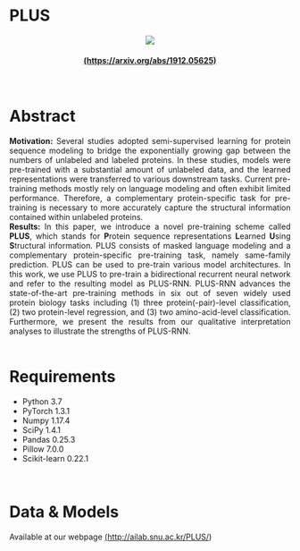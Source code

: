# PLUS
<p align="center"><img src="http://ailab.snu.ac.kr/plus/images/PLUS_Logo_ver2.jpg"></p>
<h4><p align="center"><strong><a href="//arxiv.org/abs/1912.05625">(https://arxiv.org/abs/1912.05625)</a></strong></p></h4>
<br/>

# Abstract
<p style="text-align:justify">
<strong>Motivation:</strong> Several studies adopted semi-supervised learning for protein sequence modeling to bridge the exponentially growing gap between the numbers of unlabeled and labeled proteins. In these studies, models were pre-trained with a substantial amount of unlabeled data, and the learned representations were transferred to various downstream tasks. Current pre-training methods mostly rely on language modeling and often exhibit limited performance. Therefore, a complementary protein-specific task for pre-training is necessary to more accurately capture the structural information contained within unlabeled proteins. 
<br/>
<strong>Results:</strong> In this paper, we introduce a novel pre-training scheme called <strong>PLUS</strong>, which stands for <strong>P</strong>rotein sequence representations <strong>L</strong>earned <strong>U</strong>sing <strong>S</strong>tructural information. PLUS consists of masked language modeling and a complementary protein-specific pre-training task, namely same-family prediction. PLUS can be used to pre-train various model architectures. In this work, we use PLUS to pre-train a bidirectional recurrent neural network and refer to the resulting model as PLUS-RNN. PLUS-RNN advances the state-of-the-art pre-training methods in six out of seven widely used protein biology tasks including (1) three protein(-pair)-level classification, (2) two protein-level regression, and (3) two amino-acid-level classification. Furthermore, we present the results from our qualitative interpretation analyses to illustrate the strengths of PLUS-RNN.
<br/><br/>
</p>

# Requirements
- Python 3.7
- PyTorch 1.3.1
- Numpy 1.17.4
- SciPy 1.4.1
- Pandas 0.25.3
- Pillow 7.0.0
- Scikit-learn 0.22.1
<br/>

# Data & Models
Available at our webpage <a href="http://ailab.snu.ac.kr/PLUS/">(http://ailab.snu.ac.kr/PLUS/)</a>
<br/><br/><br/>
